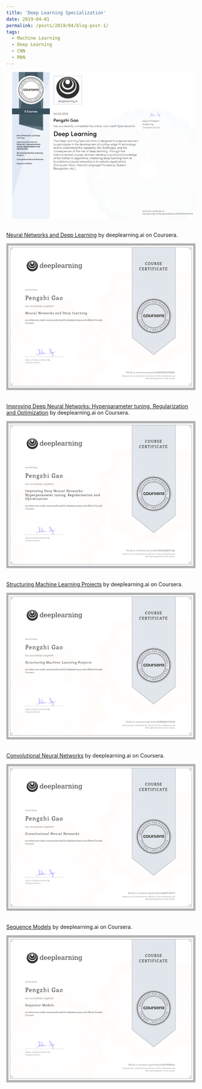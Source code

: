 ```yaml
---
title: 'Deep Learning Specialization'
date: 2019-04-01
permalink: /posts/2019/04/blog-post-1/
tags:
  - Machine Learning
  - Deep Learning
  - CNN
  - RNN
---
```


<div  align="center">
<img src='/images/DL_0.png'>
</div>

<br>

[Neural Networks and Deep Learning](https://www.coursera.org/learn/neural-networks-deep-learning) by deeplearning.ai on Coursera.

<div  align="center">
<img src='/images/DL_1.png'>
</div>

<br>

[Improving Deep Neural Networks: Hyperparameter tuning, Regularization and Optimization](https://www.coursera.org/learn/deep-neural-network) by deeplearning.ai on Coursera.

<div  align="center">
<img src='/images/DL_2.png'>
</div>

<br>

[Structuring Machine Learning Projects](https://www.coursera.org/learn/machine-learning-projects) by deeplearning.ai on Coursera.

<div  align="center">
<img src='/images/DL_3.png'>
</div>

<br>

[Convolutional Neural Networks](https://www.coursera.org/learn/convolutional-neural-networks) by deeplearning.ai on Coursera.

<div  align="center">
<img src='/images/DL_4.png'>
</div>

<br>

[Sequence Models](https://www.coursera.org/learn/nlp-sequence-models) by deeplearning.ai on Coursera.

<div  align="center">
<img src='/images/DL_5.png'>
</div>
